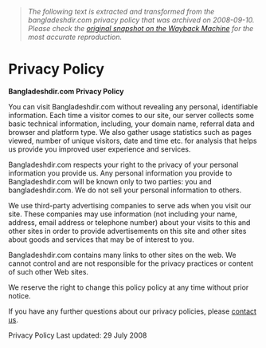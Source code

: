 > *The following text is extracted and transformed from the bangladeshdir.com privacy policy that was archived on 2008-09-10. Please check the [original snapshot on the Wayback Machine](https://web.archive.org/web/20080910010659id_/http%3A//www.bangladeshdir.com/privacy_policy) for the most accurate reproduction.*

# Privacy Policy

**Bangladeshdir.com Privacy Policy**

You can visit Bangladeshdir.com without revealing any personal, identifiable information. Each time a visitor comes to our site, our server collects some basic technical information, including, your domain name, referral data and browser and platform type. We also gather usage statistics such as pages viewed, number of unique visitors, date and time etc. for analysis that helps us provide you improved user experience and services.

Bangladeshdir.com respects your right to the privacy of your personal information you provide us. Any personal information you provide to Bangladeshdir.com will be known only to two parties: you and bangladeshdir.com. We do not sell your personal information to others.

We use third-party advertising companies to serve ads when you visit our site. These companies may use information (not including your name, address, email address or telephone number) about your visits to this and other sites in order to provide advertisements on this site and other sites about goods and services that may be of interest to you.

Bangladeshdir.com contains many links to other sites on the web. We cannot control and are not responsible for the privacy practices or content of such other Web sites.

We reserve the right to change this policy policy at any time without prior notice.

If you have any further questions about our privacy policies, please [contact us](http://www.bangladeshdir.com/mail_us).  


Privacy Policy Last updated: 29 July 2008
